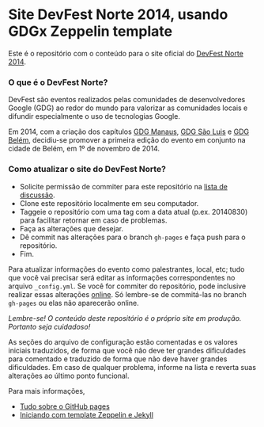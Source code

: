 # Site DevFest Norte 2014, usando GDGx Zeppelin template

Este é o repositório com o conteúdo para o site oficial do [DevFest Norte 2014](http://norte.devfest.com.br).

### O que é o DevFest Norte?

DevFest são eventos realizados pelas comunidades de desenvolvedores Google (GDG) ao redor do mundo para valorizar as comunidades locais e difundir especialmente o uso de tecnologias Google.

Em 2014, com a criação dos capítulos [GDG Manaus](https://developers.google.com/events/5693905808916480/), [GDG São Luis](https://developers.google.com/events/5366013551968256/) e [GDG Belém](https://developers.google.com/events/5021105662197760/), decidiu-se promover a primeira edição do evento em conjunto na cidade de Belém, em 1º de novembro de 2014.


### Como atualizar o site do DevFest Norte?

* Solicite permissão de commiter para este repositório na [lista de discussão](https://groups.google.com/forum/#!forum/devfest-norte).
* Clone este repositório localmente em seu computador.
* Taggeie o repositório com uma tag com a data atual (p.ex. 20140830) para facilitar retornar em caso de problemas.
* Faça as alterações que desejar.
* Dê commit nas alterações para o branch ```gh-pages``` e faça push para o repositório.
* Fim.

Para atualizar informações do evento como palestrantes, local, etc; tudo que você vai precisar será editar as informações correspondentes no arquivo ```_config.yml```.  Se você for commiter do repositório, pode inclusive realizar essas alterações [online](https://github.com/tasafo/site-devfestnorte/blob/gh-pages/_config.yml).  Só lembre-se de commitá-las no branch ```gh-pages``` ou elas não aparecerão online.

*Lembre-se! O conteúdo deste repositório é o próprio site em produção. Portanto seja cuidadoso!*

As seções do arquivo de configuração estão comentadas e os valores iniciais traduzidos, de forma que você não deve ter grandes dificuldades para  comentado e traduzido de forma que não deve haver grandes dificuldades.  Em caso de qualquer problema, informe na lista e reverta suas alterações ao último ponto funcional.

Para mais informações,
* [Tudo sobre o GitHub pages](https://help.github.com/categories/20/articles)
* [Iniciando com template Zeppelin e Jekyll](https://github.com/gdg-x/zeppelin#quick-start-guide)

